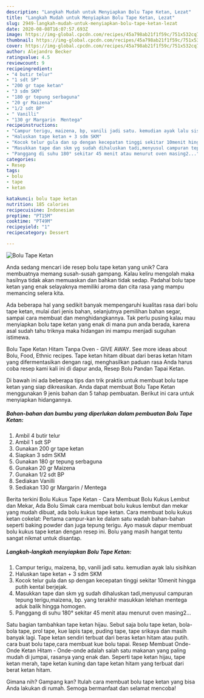 ```yaml
---
description: "Langkah Mudah untuk Menyiapkan Bolu Tape Ketan, Lezat"
title: "Langkah Mudah untuk Menyiapkan Bolu Tape Ketan, Lezat"
slug: 2949-langkah-mudah-untuk-menyiapkan-bolu-tape-ketan-lezat
date: 2020-08-08T16:07:57.693Z
image: https://img-global.cpcdn.com/recipes/45a798ab21f1f59c/751x532cq70/bolu-tape-ketan-foto-resep-utama.jpg
thumbnail: https://img-global.cpcdn.com/recipes/45a798ab21f1f59c/751x532cq70/bolu-tape-ketan-foto-resep-utama.jpg
cover: https://img-global.cpcdn.com/recipes/45a798ab21f1f59c/751x532cq70/bolu-tape-ketan-foto-resep-utama.jpg
author: Alejandro Becker
ratingvalue: 4.5
reviewcount: 9
recipeingredient:
- "4 butir telur"
- "1 sdt SP"
- "200 gr tape ketan"
- "3 sdm SKM"
- "180 gr tepung serbaguna"
- "20 gr Maizena"
- "1/2 sdt BP"
- " Vanilli"
- "130 gr Margarin  Mentega"
recipeinstructions:
- "Campur terigu, maizena, bp, vanili jadi satu. kemudian ayak lalu sisihkan"
- "Haluskan tape ketan + 3 sdm SKM"
- "Kocok telur gula dan sp dengan kecepatan tinggi sekitar 10menit hingga putih kental berjejak."
- "Masukkan tape dan skm yg sudah dihaluskan tadi,menyusul campuran tepung terigu,maizena, bp. yang terakhir masukkan lelehan mentega aduk balik hingga homogen."
- "Panggang di suhu 180° sekitar 45 menit atau menurut oven masing2..."
categories:
- Resep
tags:
- bolu
- tape
- ketan

katakunci: bolu tape ketan 
nutrition: 185 calories
recipecuisine: Indonesian
preptime: "PT15M"
cooktime: "PT49M"
recipeyield: "1"
recipecategory: Dessert

---
```



![Bolu Tape Ketan](https://img-global.cpcdn.com/recipes/45a798ab21f1f59c/751x532cq70/bolu-tape-ketan-foto-resep-utama.jpg)

Anda sedang mencari ide resep bolu tape ketan yang unik? Cara membuatnya memang susah-susah gampang. Kalau keliru mengolah maka hasilnya tidak akan memuaskan dan bahkan tidak sedap. Padahal bolu tape ketan yang enak selayaknya memiliki aroma dan cita rasa yang mampu memancing selera kita.

Ada beberapa hal yang sedikit banyak mempengaruhi kualitas rasa dari bolu tape ketan, mulai dari jenis bahan, selanjutnya pemilihan bahan segar, sampai cara membuat dan menghidangkannya. Tak perlu pusing kalau mau menyiapkan bolu tape ketan yang enak di mana pun anda berada, karena asal sudah tahu triknya maka hidangan ini mampu menjadi suguhan istimewa.

Bolu Tape Ketan Hitam Tanpa Oven - GIVE AWAY. See more ideas about Bolu, Food, Ethnic recipes. Tape ketan hitam dibuat dari beras ketan hitam yang difermentasikan dengan ragi, menghasilkan paduan rasa Anda harus coba resep kami kali ini di dapur anda, Resep Bolu Pandan Tapai Ketan.


Di bawah ini ada beberapa tips dan trik praktis untuk membuat bolu tape ketan yang siap dikreasikan. Anda dapat membuat Bolu Tape Ketan menggunakan 9 jenis bahan dan 5 tahap pembuatan. Berikut ini cara untuk menyiapkan hidangannya.

<!--inarticleads1-->

##### Bahan-bahan dan bumbu yang diperlukan dalam pembuatan Bolu Tape Ketan:

1. Ambil 4 butir telur
1. Ambil 1 sdt SP
1. Gunakan 200 gr tape ketan
1. Siapkan 3 sdm SKM
1. Gunakan 180 gr tepung serbaguna
1. Gunakan 20 gr Maizena
1. Gunakan 1/2 sdt BP
1. Sediakan  Vanilli
1. Sediakan 130 gr Margarin / Mentega


Berita terkini Bolu Kukus Tape Ketan - Cara Membuat Bolu Kukus Lembut dan Mekar, Ada Bolu Simak cara membuat bolu kukus lembut dan mekar yang mudah dibuat, ada bolu kukus tape ketan. Cara membuat bolu kukus ketan cokelat: Pertama campur-kan ke dalam satu wadah bahan-bahan seperti baking powder dan juga tepung terigu. Ayo masuk dapur membuat bolu kukus tape ketan dengan resep ini. Bolu yang masih hangat tentu sangat nikmat untuk disantap. 

<!--inarticleads2-->

##### Langkah-langkah menyiapkan Bolu Tape Ketan:

1. Campur terigu, maizena, bp, vanili jadi satu. kemudian ayak lalu sisihkan
1. Haluskan tape ketan + 3 sdm SKM
1. Kocok telur gula dan sp dengan kecepatan tinggi sekitar 10menit hingga putih kental berjejak.
1. Masukkan tape dan skm yg sudah dihaluskan tadi,menyusul campuran tepung terigu,maizena, bp. yang terakhir masukkan lelehan mentega aduk balik hingga homogen.
1. Panggang di suhu 180° sekitar 45 menit atau menurut oven masing2...


Satu bagian tambahkan tape ketan hijau. Sebut saja bolu tape ketan, bola-bola tape, prol tape, kue lapis tape, puding tape, tape srikaya dan masih banyak lagi. Tape ketan sendiri terbuat dari beras ketan hitam atau putih. cara buat bolu tape,cara membuat kue bolu tapai. Resep Membuat Onde-Onde Ketan Hitam - Onde-onde adalah salah satu makanan yang paling mudah di jumpai, rasanya yang enak dan. Seperti tape ketan hijau, tape ketan merah, tape ketan kuning dan tape ketan hitam yang terbuat dari berat ketan hitam. 

Gimana nih? Gampang kan? Itulah cara membuat bolu tape ketan yang bisa Anda lakukan di rumah. Semoga bermanfaat dan selamat mencoba!
